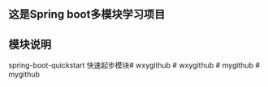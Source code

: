 ## 这是Spring boot多模块学习项目
## 模块说明
spring-boot-quickstart 快速起步模块#   w x y g i t h u b  
 #   w x y g i t h u b  
 #   m y g i t h u b  
 #   m y g i t h u b  
 